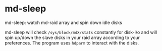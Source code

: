 # md-sleep
md-sleep: watch md-raid array and spin down idle disks

md-sleep will check `/sys/block/mdX/stats` constantly for disk-i/o and
will spin up/down the slave disks in your raid array according to your
preferences. The program uses `hdparm` to interact with the disks.

